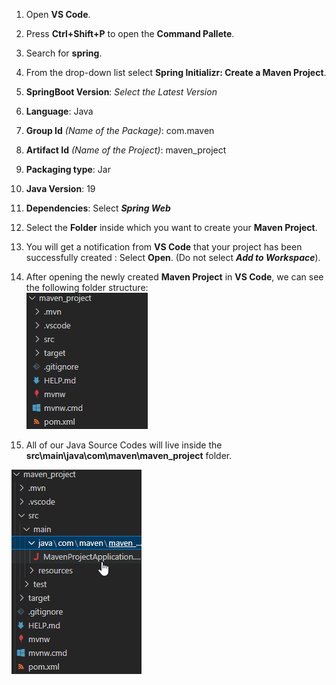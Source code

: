 1. Open **VS Code**. 
1. Press **Ctrl+Shift+P** to open the **Command Pallete**.
1. Search for **spring**.
1. From the drop-down list select **Spring Initializr: Create a Maven Project**.
1. **SpringBoot Version**: *Select the Latest Version*
1. **Language**: Java
1. **Group Id** *(Name of the Package)*: com.maven
1. **Artifact Id** *(Name of the Project)*: maven_project
1. **Packaging type**: Jar
1. **Java Version**: 19
1. **Dependencies**: Select ***Spring Web***
1. Select the **Folder** inside which you want to create your **Maven Project**.
1. You will get a notification from **VS Code** that your project has been successfully created : Select **Open**. (Do not select ***Add to Workspace***).
1. After opening the newly created **Maven Project** in **VS Code**, we can see the following folder structure: <br>
![](imgfiles\chap10\2023-03-08-15-31-24.png)

1. All of our Java Source Codes will live inside the **src\main\java\com\maven\maven_project** folder. <br>

![](imgfiles\chap10\2023-03-08-15-43-34.png)
